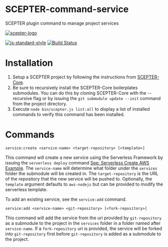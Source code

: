 # SCEPTER-command-service
SCEPTER plugin command to manage project services

[![scepter-logo](http://res.cloudinary.com/source-4-society/image/upload/v1514622047/scepter_hzpcqt.png)](https://github.com/source4societyorg/SCEPTER-core)

[![js-standard-style](https://cdn.rawgit.com/standard/standard/master/badge.svg)](http://standardjs.com)
[![Build Status](https://travis-ci.org/source4societyorg/SCEPTER-command-service.svg?branch=master)](https://travis-ci.org/source4societyorg/SCEPTER-command-service)

# Installation

1. Setup a SCEPTER project by following the instructions from [SCEPTER-Core](https://github.com/source4societyorg/SCEPTER-core).
2. Be sure to recursively install the SCEPTER-Core boilerplates submodules. You can do this by cloning SCEPTER-Core with the --recursive flag or by issuing the `git submodule update --init` command from the project directory.
3. Execute `node bin/scepter.js list:all` to display a list of installed commands to verify this command has been installed.

# Commands

`service:create <service-name> <target-repository> [<template>]`

This command will create a new service using the Serverless Framework by issuing the `serverless deploy` command [See: Serverless Create AWS Example](https://serverless.com/framework/docs/providers/aws/cli-reference/create/). The `service-name` will determine what folder under the `services` folder the submodule will be created in. The `target-repository` is the URL of the repository that the new service will be pushed to. Optionally, the `template` argument defaults to `aws-nodejs` but can be provided to modify the serverless template.

To add an existing service, see the `service:add` command.

`service:add <service-name> <git-repository> [<fork-repository>]`

This command will add the service from the uri provided by `git-repository` as a submodule to the project in the `services` folder in a folder named after `service-name`. If a `fork-repository` uri is provided, the service will be forked into `git-repository` first before `git-repository` is added as a submodule to the project.

